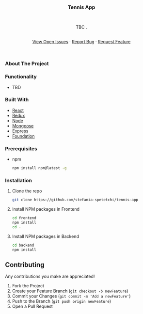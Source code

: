 <p align="center">

  <h3 align="center">Tennis App</h3>
  <p align="center">
  </p>
  <br />
  <p align="center">TBC
.</p>
  
  <p align="center">
    <br />
    <a href="https://github.com/stefania-spetetchi/tennis-app">View Open Issues</a>
    ·
    <a href="https://github.com/stefania-spetetchi/tennis-app">Report Bug</a>
    ·
    <a href="https://github.com/stefania-spetetchi/tennis-app">Request Feature</a>
  </p>
</p>

<br />

<p align="left">
<h3 align="left"><strong>About The Project</strong></h3>
</p>

### Functionality

* TBD

### Built With

* [React](https://reactjs.org/)
* [Redux](https://react-redux.js.org/)
* [Node](https://nodejs.org/en/)
* [Mongoose](https://mongoosejs.com/)
* [Express](https://expressjs.com/)
* [Foundation](https://get.foundation/index.html)



### Prerequisites

* npm
  ```sh
  npm install npm@latest -g
  ```

### Installation

1. Clone the repo
   ```sh
   git clone https://github.com/stefania-spetetchi/tennis-app
   ```
2. Install NPM packages in Frontend
   ```sh
   cd frontend
   npm install
   cd -
   ```
3. Install NPM packages in Backend
   ```sh
   cd backend
   npm install
   ```

 ## Contributing

Any contributions you make are appreciated!

1. Fork the Project
2. Create your Feature Branch (`git checkout -b newFeature`)
3. Commit your Changes (`git commit -m 'Add a newFeature'`)
4. Push to the Branch (`git push origin newFeature`)
5. Open a Pull Request
  
 
